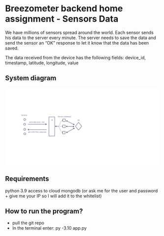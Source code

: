 # Breezometer backend home assignment - Sensors Data

We have millions of sensors spread around the world. Each sensor sends his data to the server
every minute. The server needs to save the data and send the sensor an “OK” response to let it
know that the data has been saved.

The data received from the device has the following fields:
device_id, timestamp, latitude, longitude, value

## System diagram

![diagram](https://github.com/YasminSimana/breezometer/blob/main/public/system_diagram.png?raw=true)

## Requirements

python 3.9
access to cloud mongodb (or ask me for the user and password + give me your IP so I will add it to the whitelist)

## How to run the program?

- pull the git repo
- In the terminal enter:
  py -3.10 app.py
